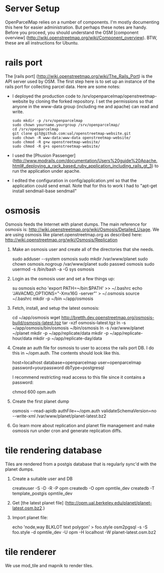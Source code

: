 Server Setup
============

OpenParcelMap relies on a number of components.  I'm mostly documenting this
here for easier administration.  But perhaps these notes are handy.  Before you
proceed, you should understand the OSM [component overview]
(http://wiki.openstreetmap.org/wiki/Component_overview).  BTW, these are all
instructions for Ubuntu.

rails port
==========

The [rails port] (http://wiki.openstreetmap.org/wiki/The_Rails_Port) is the API
server used by OSM.  The first step here is to set up an instance of the rails
port for collecting parcel data.  Here are some notes:

* I deployed the production code to /srv/openparcelmap/openstreetmap-website by
  cloning the forked repository.  I set the permissions so that anyone in the
  www-data group (including me and apache) can read and write.

      sudo mkdir -p /srv/openparcelmap
      sudo chown yourname.yourgroup /srv/openparcelmap/
      cd /srv/openparcelmap
      git clone git@github.com:ual/openstreetmap-website.git
      sudo chown -R www-data:www-data openstreetmap-website/
      sudo chmod -R g+w openstreetmap-website/
      sudo chmod -R g+s openstreetmap-website/

* I used the [Phusion Passenger]
  (http://www.modrails.com/documentation/Users%20guide%20Apache.html#_deploying_a_rack_based_ruby_application_including_rails_gt_3)
  to run the application under apache.

* I edited the configuration in config/application.yml so that the application
  could send email.  Note that for this to work I had to "apt-get install
  sendmail-base sendmail"

osmosis
=======

Osmosis feeds the Internet with planet dumps.  The main reference for osmosis
is: http://wiki.openstreetmap.org/wiki/Osmosis/Detailed_Usage.  We are using
osmosis like planet.openstreetmap.org as described here:
http://wiki.openstreetmap.org/wiki/Osmosis/Replication

1. Make an osmosis user and create all of the directories that she needs.

    sudo adduser --system osmosis
    sudo mkdir /var/www/planet
    sudo chown osmosis.nogroup /var/www/planet
    sudo passwd osmosis
    sudo usermod -s /bin/bash -a -G sys osmosis

2. Login as the osmosis user and set a few things up:

    su osmosis 
    echo 'export PATH=~/bin:$PATH' >> ~/.bashrc
    echo 'JAVACMD_OPTIONS="-Xmx16G -server"' > ~/.osmosis
    source ~/.bashrc
    mkdir -p ~/bin ~/app/osmosis

3. Fetch, install, and setup the latest osmosis:

    cd ~/app/osmosis
    wget http://bretth.dev.openstreetmap.org/osmosis-build/osmosis-latest.tgz
    tar -xzf osmosis-latest.tgz
    ln -s ~/app/osmosis/bin/osmosis ~/bin/osmosis
    ln -s /var/www/planet ~/planet
    mkdir -p ~/app/replicate/data
    mkdir -p ~/app/replicate-hour/data
    mkdir -p ~/app/replicate-day/data

4. Create an auth file for osmosis to user to access the rails port DB.  I do
   this in ~/opm.auth.  The contents should look like this.

    host=localhost
    database=openparcelmap
    user=openparcelmap
    password=yourpassword
    dbType=postgresql

   I recommend restricting read access to this file since it contains a password:

    chmod 600 opm.auth

5. Create the first planet dump

    osmosis --read-apidb authFile=~/opm.auth validateSchemaVersion=no \
    --write-xml /var/www/planet/planet-latest.bz2

6. Go learn more about replication and planet file management and make osmosis
   run under cron and generate replication diffs.

tile rendering database
=======================

Tiles are rendered from a postgis database that is regularly sync'd with the
planet dumps.

1. Create a suitable user and DB

    createuser -S -D -R -P opm
    createdb -O opm opmtile_dev
    createdb -T template_postgis opmtile_dev

2. Get [the latest planet file]
   (http://opm.ual.berkeley.edu/planet/planet-latest.osm.bz2.)

3. Import planet file:

    echo 'node,way   BLKLOT      text         polygon' > foo.style
    osm2pgsql -s -S foo.style -d opmtile_dev -U opm -H localhost -W planet-latest.osm.bz2

tile renderer
=============

We use mod_tile and mapnik to render tiles.
